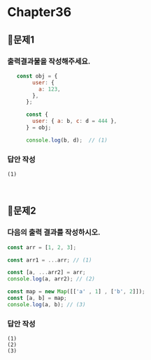 # Chapter36
## 📌문제1
### 출력결과물을 작성해주세요.
```js
   const obj = {
        user: {
          a: 123,
        },
      };

      const {
        user: { a: b, c: d = 444 },
      } = obj;

      console.log(b, d);  // (1)
```
### 답안 작성
```
(1)
```

<br>

## 📌문제2
### 다음의 출력 결과를 작성하시오.

```js
const arr = [1, 2, 3];

const arr1 = ...arr; // (1)

const [a, ...arr2] = arr; 
console.log(a, arr2); // (2)

const map = new Map([['a' , 1] , ['b', 2]]);
const [a, b] = map;
console.log(a, b); // (3)
```

### 답안 작성
```
(1)
(2)
(3)
```

<br>
